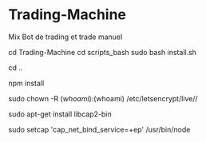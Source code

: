 # Trading-Machine
Mix Bot de trading et trade manuel

cd Trading-Machine
cd scripts_bash
sudo bash install.sh

cd ..

npm install

sudo chown -R $(whoami):$(whoami) /etc/letsencrypt/live/<DOMAINE>/

sudo apt-get install libcap2-bin

sudo setcap 'cap_net_bind_service=+ep' /usr/bin/node




